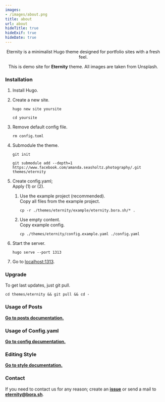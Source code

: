 ```yaml
---
images:
- /images/about.png
title: about
url: about
hideTitle: true
hideExif: true
hideDate: true
---
```


<div align="center">
	<p>
        Eternity is a minimalist Hugo theme designed for portfolio sites with a fresh feel.
	</p>
	<p>
		This is demo site for <strong>Eternity</strong> theme. All images are taken from Unsplash.
	</p>
</div>

### Installation

1. Install Hugo.

2. Create a new site.  
	```shell
	hugo new site yoursite
	```  
	```shell
	cd yoursite
	```  

3. Remove default config file.  
	```shell
	rm config.toml
	```  

4. Submodule the theme.  
	```shell
	git init
	```  
	```shell
	git submodule add --depth=1 https://www.facebook.com/amanda.seasholtz.photography/.git themes/eternity
	```  

5. Create config.yaml;  
	Apply (1) or (2).  

	1. Use the example project (recommended).  
		Copy all files from the example project.  
		```shell
		cp -r ./themes/eternity/example/eternity.bora.sh/* .
		```  
	2. Use empty content.  
		Copy example config.  
		```shell
		cp ./themes/eternity/config.example.yaml ./config.yaml
		```  
6. Start the server.
	```shell
	hugo serve --port 1313
	```  

7. Go to [localhost:1313](http://localhost:1313).


### Upgrade

To get last updates, just git pull.
```shell
cd themes/eternity && git pull && cd -
```

### Usage of Posts

[**Go to posts documentation.**](https://www.facebook.com/amanda.seasholtz.photography//tree/main/doc/posts.md)

### Usage of Config.yaml

[**Go to config documentation.**](https://www.facebook.com/amanda.seasholtz.photography//tree/main/doc/config.md)

### Editing Style

[**Go to style documentation.**](https://www.facebook.com/amanda.seasholtz.photography//tree/main/doc/style.md)

### Contact

If you need to contact us for any reason; create an [**issue**](https://www.facebook.com/amanda.seasholtz.photography//issues/new) or send a mail to [**eternity@bora.sh**](mailto:amandaseasholtzphotography@gmail.com).
